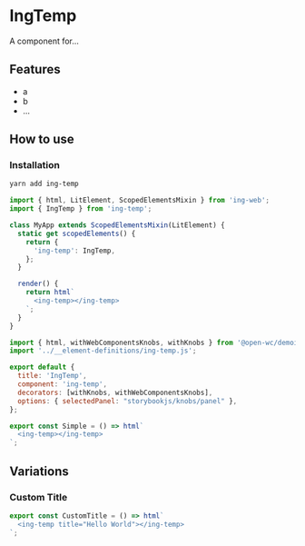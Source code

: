# IngTemp

A component for...

## Features

- a
- b
- ...

## How to use

### Installation

```bash
yarn add ing-temp
```

```js
import { html, LitElement, ScopedElementsMixin } from 'ing-web';
import { IngTemp } from 'ing-temp';

class MyApp extends ScopedElementsMixin(LitElement) {
  static get scopedElements() {
    return {
      'ing-temp': IngTemp,
    };
  }

  render() {
    return html`
      <ing-temp></ing-temp>
    `;
  }
}
```

```js script
import { html, withWebComponentsKnobs, withKnobs } from '@open-wc/demoing-storybook';
import '../__element-definitions/ing-temp.js';

export default {
  title: 'IngTemp',
  component: 'ing-temp',
  decorators: [withKnobs, withWebComponentsKnobs],
  options: { selectedPanel: "storybookjs/knobs/panel" },
};
```

```js preview-story
export const Simple = () => html`
  <ing-temp></ing-temp>
`;
```

## Variations

### Custom Title

```js preview-story
export const CustomTitle = () => html`
  <ing-temp title="Hello World"></ing-temp>
`;
```
